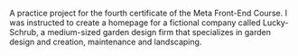 A practice project for the fourth certificate of the Meta Front-End Course.
I was instructed to create a homepage for a fictional company called Lucky-Schrub, a medium-sized garden design firm that specializes in garden design and creation, maintenance and landscaping.
